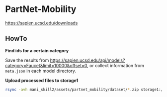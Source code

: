 # PartNet-Mobility

<https://sapien.ucsd.edu/downloads>

## HowTo

**Find ids for a certain category**

Save the results from <https://sapien.ucsd.edu/api/models?category=Faucet&limit=10000&offset=0>,
or collect information from `meta.json` in each model directory.

**Upload processed files to storage1**

```bash
rsync -avh mani_skill2/assets/partnet_mobility/dataset/*.zip storage1:/data/datasets/ManiSkill2022-assets/partnet_mobility/dataset/
```